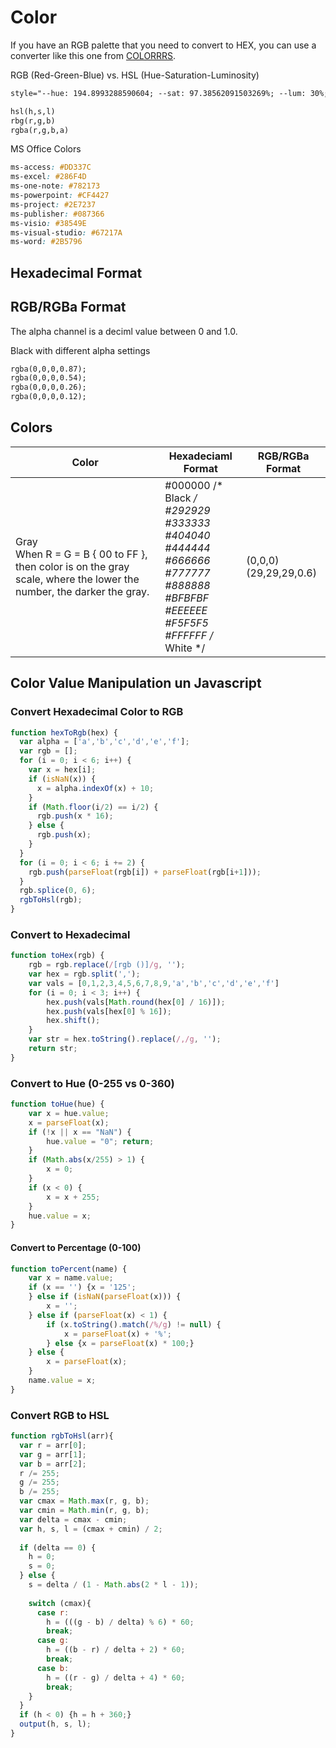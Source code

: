 # Color

If you have an RGB palette that you need to convert to HEX, you can use a converter like this one from [COLORRRS](http://www.webpagefx.com/web-design/hex-to-rgb/).

RGB (Red-Green-Blue) vs. HSL (Hue-Saturation-Luminosity)  

```html
style="--hue: 194.8993288590604; --sat: 97.38562091503269%; --lum: 30%;"
```

```html
hsl(h,s,l)
rbg(r,g,b)
rgba(r,g,b,a) 
```

MS Office Colors
```css
ms-access: #DD337C
ms-excel: #286F4D
ms-one-note: #782173
ms-powerpoint: #CF4427
ms-project: #2E7237
ms-publisher: #087366
ms-visio: #38549E
ms-visual-studio: #67217A
ms-word: #2B5796
```

## Hexadecimal Format

## RGB/RGBa Format
The alpha channel is a deciml value between 0 and 1.0.

Black with different alpha settings
```html
rgba(0,0,0,0.87);
rgba(0,0,0,0.54);
rgba(0,0,0,0.26);
rgba(0,0,0,0.12);
```

## Colors
| Color | Hexadeciaml Format | RGB/RGBa Format |  
| --- | --- | --- |  
| Gray <BR> When R = G = B { 00 to FF }, then color is on the gray scale, where the lower the number, the darker the gray.| #000000   /* Black */ <BR> #292929 <BR> #333333 <BR> #404040 <BR> #444444 <BR> #666666 <BR> #777777 <BR> #888888 <BR> #BFBFBF <BR> #EEEEEE <BR> #F5F5F5 <BR> #FFFFFF   /* White */ | (0,0,0) <BR> (29,29,29,0.6) |  

## Color Value Manipulation un Javascript

### Convert Hexadecimal Color to RGB
```javascript
function hexToRgb(hex) {
  var alpha = ['a','b','c','d','e','f'];
  var rgb = [];
  for (i = 0; i < 6; i++) {
    var x = hex[i];
    if (isNaN(x)) {
      x = alpha.indexOf(x) + 10;
    }
    if (Math.floor(i/2) == i/2) {
      rgb.push(x * 16);
    } else {
      rgb.push(x);
    }
  }
  for (i = 0; i < 6; i += 2) {
    rgb.push(parseFloat(rgb[i]) + parseFloat(rgb[i+1]));
  }
  rgb.splice(0, 6);
  rgbToHsl(rgb);
}
```

### Convert to Hexadecimal
```javascript
function toHex(rgb) {
	rgb = rgb.replace(/[rgb ()]/g, '');
	var hex = rgb.split(',');
	var vals = [0,1,2,3,4,5,6,7,8,9,'a','b','c','d','e','f']
	for (i = 0; i < 3; i++) {
		hex.push(vals[Math.round(hex[0] / 16)]);
		hex.push(vals[hex[0] % 16]);
		hex.shift();
	}
	var str = hex.toString().replace(/,/g, '');
	return str;
}
```

### Convert to Hue (0-255 vs 0-360)
```javascript
function toHue(hue) {
	var x = hue.value;
	x = parseFloat(x);
	if (!x || x == "NaN") {
		hue.value = "0"; return;
	}
	if (Math.abs(x/255) > 1) {
		x = 0;
	}
	if (x < 0) {
		x = x + 255;
	}
	hue.value = x;
}
```

#### Convert to Percentage (0-100)
```javascript
function toPercent(name) {
	var x = name.value;
	if (x == '') {x = '125';
	} else if (isNaN(parseFloat(x))) {
		x = '';
	} else if (parseFloat(x) < 1) {
		if (x.toString().match(/%/g) != null) {
			x = parseFloat(x) + '%';
		} else {x = parseFloat(x) * 100;}
	} else {
		x = parseFloat(x);
	}
	name.value = x;
}
```

### Convert RGB to HSL
```javascript
function rgbToHsl(arr){
  var r = arr[0];
  var g = arr[1];
  var b = arr[2];
  r /= 255;
  g /= 255;
  b /= 255;
  var cmax = Math.max(r, g, b);
  var cmin = Math.min(r, g, b);
  var delta = cmax - cmin;
  var h, s, l = (cmax + cmin) / 2;
  
  if (delta == 0) {
    h = 0;
    s = 0; 
  } else {
    s = delta / (1 - Math.abs(2 * l - 1));
  
    switch (cmax){
      case r: 
        h = (((g - b) / delta) % 6) * 60; 
        break;
      case g: 
        h = ((b - r) / delta + 2) * 60; 
        break;
      case b: 
        h = ((r - g) / delta + 4) * 60; 
        break;
    }
  }
  if (h < 0) {h = h + 360;}
  output(h, s, l);
}
```

